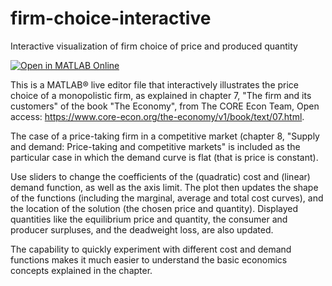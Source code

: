 # firm-choice-interactive
Interactive visualization of firm choice of price and produced quantity

[![Open in MATLAB Online](https://www.mathworks.com/images/responsive/global/open-in-matlab-online.svg)](https://matlab.mathworks.com/open/github/v1?repo=giampy1969/firm-choice-interactive)

This is a MATLAB&reg; live editor file that interactively illustrates the price choice of a monopolistic firm, as explained in chapter 7, "The firm and its customers" of the book "The Economy", from The CORE Econ Team, Open access: https://www.core-econ.org/the-economy/v1/book/text/07.html. 

The case of a price-taking firm in a competitive market (chapter 8, "Supply and demand: Price-taking and competitive markets" is included as the particular case in which the demand curve is flat (that is price is constant).

Use sliders to change the coefficients of the (quadratic) cost and (linear) demand function, as well as the axis limit. The plot then updates the shape of the functions (including the marginal, average and total cost curves), and the location of the solution (the chosen price and quantity). Displayed quantities like the equilibrium price and quantity, the consumer and producer surpluses, and the deadweight loss, are also updated.

The capability to quickly experiment with different cost and demand functions makes it much easier to understand the basic economics concepts explained in the chapter.
